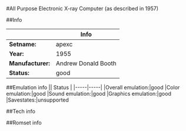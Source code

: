#All Purpose Electronic X-ray Computer (as described in 1957)

##Info

||Info|
|-----|-----|
|**Setname:**|apexc
|**Year:**|1955
|**Manufacturer:**|Andrew Donald Booth
|**Status:**|good

##Emulation info
|| Status |
|-----|-----|
|Overall emulation:|good
|Color emulation:|good
|Sound emulation:|good
|Graphics emulation:|good
|Savestates:|unsupported

##Tech info

##Romset info

<!--- START OF EDITED COMMENT DO NOT TOUCH TEXT ABOVE-->
